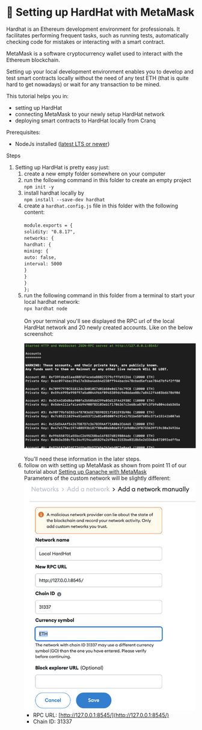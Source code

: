 # 👷 Setting up HardHat with MetaMask

Hardhat is an Ethereum development environment for professionals. It facilitates performing frequent tasks, such as running tests, automatically checking code for mistakes or interacting with a smart contract.

MetaMask is a software cryptocurrency wallet used to interact with the Ethereum blockchain. &#x20;

Setting up your local development environment enables you to develop and test smart contracts locally without the need of any test ETH (that is quite hard to get nowadays) or wait for any transaction to be mined.

This tutorial helps you in:

* setting up HardHat
* connecting MetaMask to your newly setup HardHat network
* deploying smart contracts to HardHat locally from Cranq

Prerequisites:

* NodeJs installed ([latest LTS or newer](https://nodejs.org/en/download/))

Steps

1. Setting up HardHat is pretty easy just:
   1. create a new empty folder somewhere on your computer
   2. run the following command in this folder to create an empty project\
      `npm init -y`
   3. install hardhat locally by \
      `npm install --save-dev hardhat`
   4. create a `hardhat.config.js` file in this folder with the following content:\
      \
      `module.exports = {` \
      &#x20; `solidity: "0.8.17",` \
      &#x20; `networks: {` \
      &#x20;   `hardhat: {` \
      &#x20;     `mining: {` \
      &#x20;       `auto: false,` \
      &#x20;       `interval: 5000` \
      &#x20;     `}` \
      &#x20;   `}` \
      &#x20; `}` \
      `};`
   5. run the following command in this folder from a terminal to start your local hardhat network:\
      `npx hardhat node`\
      \
      On your terminal you'll see displayed the RPC url of the local HardHat network and 20 newly created accounts. Like on the below screenshot:\
      \
      <img src="../.gitbook/assets/image (1) (3).png" alt="" data-size="original">\
      \
      You'll need these information in the later steps.
   6. follow on with setting up MetaMask as shown from point 11 of our tutorial about [Setting up Ganache with MetaMask](setting-up-ganache-with-metamask.md) \
      Parameters of the custom network will be slightly different:\
      ![](<../.gitbook/assets/image (10) (2).png>)
      * RPC URL: [http://127.0.0.1:8545/](http://127.0.0.1:8545/)
      * Chain ID: 31337

